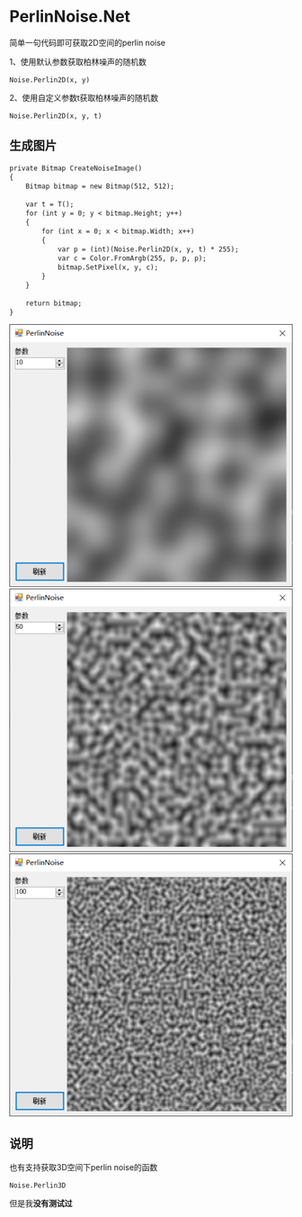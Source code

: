 # PerlinNoise.Net
简单一句代码即可获取2D空间的perlin noise

1、使用默认参数获取柏林噪声的随机数
```
Noise.Perlin2D(x, y)
```
2、使用自定义参数t获取柏林噪声的随机数
```
Noise.Perlin2D(x, y, t)
```
## 生成图片
```
private Bitmap CreateNoiseImage()
{
    Bitmap bitmap = new Bitmap(512, 512);

    var t = T();
    for (int y = 0; y < bitmap.Height; y++)
    {
        for (int x = 0; x < bitmap.Width; x++)
        {
            var p = (int)(Noise.Perlin2D(x, y, t) * 255);
            var c = Color.FromArgb(255, p, p, p);
            bitmap.SetPixel(x, y, c);
        }
    }

    return bitmap;
}
```
![perlinnoise_10](https://github.com/simplex86/PerlinNoise.Net/blob/main/Doc/perlinnoise_10.png)
![perlinnoise_50](https://github.com/simplex86/PerlinNoise.Net/blob/main/Doc/perlinnoise_50.png)
![perlinnoise_100](https://github.com/simplex86/PerlinNoise.Net/blob/main/Doc/perlinnoise_100.png)
## 说明
也有支持获取3D空间下perlin noise的函数
```
Noise.Perlin3D
```
但是我**没有测试过**
